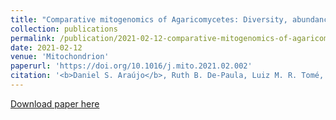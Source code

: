 ```yaml
---
title: "Comparative mitogenomics of Agaricomycetes: Diversity, abundance, impact and coding potential of putative open-reading frames"
collection: publications
permalink: /publication/2021-02-12-comparative-mitogenomics-of-agaricomycetes
date: 2021-02-12
venue: 'Mitochondrion'
paperurl: 'https://doi.org/10.1016/j.mito.2021.02.002'
citation: '<b>Daniel S. Araújo</b>, Ruth B. De-Paula, Luiz M. R. Tomé, Gabriel Quintanilha-Peixoto, Carlos A. Salvador-Montoya, Luiz-Eduardo Del-Bem, Fernanda Badotti et al. &quot;Comparative mitogenomics of Agaricomycetes: Diversity, abundance, impact and coding potential of putative open-reading frames.&quot; <i>Mitochondrion</i> 58 (2021): 1-13.'
---
```

[Download paper here](http://danielsarj.github.io/files/1-s2.0-S156772492100009X-main-1.pdf)
